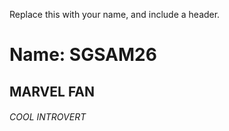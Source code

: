 Replace this with your name, and include a header.
# Name: SGSAM26
## MARVEL FAN
###### COOL INTROVERT

